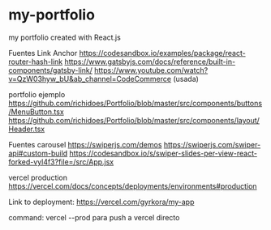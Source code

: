 # my-portfolio

my portfolio created with React.js

Fuentes Link Anchor
https://codesandbox.io/examples/package/react-router-hash-link
https://www.gatsbyjs.com/docs/reference/built-in-components/gatsby-link/
https://www.youtube.com/watch?v=QzW03hyw_bU&ab_channel=CodeCommerce (usada)

portfolio ejemplo
https://github.com/richidoes/Portfolio/blob/master/src/components/buttons/MenuButton.tsx
https://github.com/richidoes/Portfolio/blob/master/src/components/layout/Header.tsx

Fuentes carousel
https://swiperjs.com/demos
https://swiperjs.com/swiper-api#custom-build
https://codesandbox.io/s/swiper-slides-per-view-react-forked-vyl4f3?file=/src/App.jsx

vercel production
https://vercel.com/docs/concepts/deployments/environments#production

Link to deployment: https://vercel.com/gyrkora/my-app

command: vercel --prod para push a vercel directo
